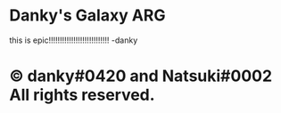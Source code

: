 # Danky's Galaxy ARG
this is epic!!!!!!!!!!!!!!!!!!!!!!!!!!!
-danky
# © danky#0420 and Natsuki#0002 All rights reserved.

